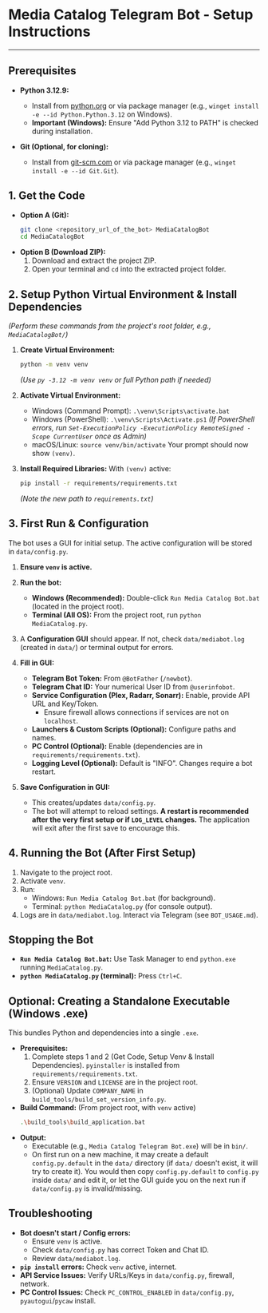 # Media Catalog Telegram Bot - Setup Instructions

---

## Prerequisites

*   **Python 3.12.9:**
    *   Install from [python.org](https://www.python.org/downloads/release/python-3129/) or via package manager (e.g., `winget install -e --id Python.Python.3.12` on Windows).
    *   **Important (Windows):** Ensure "Add Python 3.12 to PATH" is checked during installation.

*   **Git (Optional, for cloning):**
    *   Install from [git-scm.com](https://git-scm.com/downloads) or via package manager (e.g., `winget install -e --id Git.Git`).

## 1. Get the Code

*   **Option A (Git):**
    ```bash
    git clone <repository_url_of_the_bot> MediaCatalogBot
    cd MediaCatalogBot
    ```
*   **Option B (Download ZIP):**
    1.  Download and extract the project ZIP.
    2.  Open your terminal and `cd` into the extracted project folder.

## 2. Setup Python Virtual Environment & Install Dependencies

*(Perform these commands from the project's root folder, e.g., `MediaCatalogBot/`)*

1.  **Create Virtual Environment:**
    ```bash
    python -m venv venv
    ```
    *(Use `py -3.12 -m venv venv` or full Python path if needed)*

2.  **Activate Virtual Environment:**
    *   Windows (Command Prompt): `.\venv\Scripts\activate.bat`
    *   Windows (PowerShell): `.\venv\Scripts\Activate.ps1`
        *(If PowerShell errors, run `Set-ExecutionPolicy -ExecutionPolicy RemoteSigned -Scope CurrentUser` once as Admin)*
    *   macOS/Linux: `source venv/bin/activate`
    Your prompt should now show `(venv)`.

3.  **Install Required Libraries:**
    With `(venv)` active:
    ```bash
    pip install -r requirements/requirements.txt
    ```
    *(Note the new path to `requirements.txt`)*

## 3. First Run & Configuration

The bot uses a GUI for initial setup. The active configuration will be stored in `data/config.py`.

1.  **Ensure `venv` is active.**
2.  **Run the bot:**
    *   **Windows (Recommended):** Double-click `Run Media Catalog Bot.bat` (located in the project root).
    *   **Terminal (All OS):** From the project root, run `python MediaCatalog.py`.

3.  A **Configuration GUI** should appear. If not, check `data/mediabot.log` (created in `data/`) or terminal output for errors.

4.  **Fill in GUI:**
    *   **Telegram Bot Token:** From `@BotFather` (`/newbot`).
    *   **Telegram Chat ID:** Your numerical User ID from `@userinfobot`.
    *   **Service Configuration (Plex, Radarr, Sonarr):** Enable, provide API URL and Key/Token.
        *   Ensure firewall allows connections if services are not on `localhost`.
    *   **Launchers & Custom Scripts (Optional):** Configure paths and names.
    *   **PC Control (Optional):** Enable (dependencies are in `requirements/requirements.txt`).
    *   **Logging Level (Optional):** Default is "INFO". Changes require a bot restart.

5.  **Save Configuration in GUI:**
    *   This creates/updates `data/config.py`.
    *   The bot will attempt to reload settings. **A restart is recommended after the very first setup or if `LOG_LEVEL` changes.** The application will exit after the first save to encourage this.

## 4. Running the Bot (After First Setup)

1.  Navigate to the project root.
2.  Activate `venv`.
3.  Run:
    *   Windows: `Run Media Catalog Bot.bat` (for background).
    *   Terminal: `python MediaCatalog.py` (for console output).
4.  Logs are in `data/mediabot.log`. Interact via Telegram (see `BOT_USAGE.md`).

## Stopping the Bot

*   **`Run Media Catalog Bot.bat`:** Use Task Manager to end `python.exe` running `MediaCatalog.py`.
*   **`python MediaCatalog.py` (terminal):** Press `Ctrl+C`.

## Optional: Creating a Standalone Executable (Windows .exe)

This bundles Python and dependencies into a single `.exe`.

*   **Prerequisites:**
    1.  Complete steps 1 and 2 (Get Code, Setup Venv & Install Dependencies). `pyinstaller` is installed from `requirements/requirements.txt`.
    2.  Ensure `VERSION` and `LICENSE` are in the project root.
    3.  (Optional) Update `COMPANY_NAME` in `build_tools/build_set_version_info.py`.
*   **Build Command:**
    (From project root, with `venv` active)
    ```bash
    .\build_tools\build_application.bat
    ```
*   **Output:**
    *   Executable (e.g., `Media Catalog Telegram Bot.exe`) will be in `bin/`.
    *   On first run on a new machine, it may create a default `config.py.default` in the `data/` directory (if `data/` doesn't exist, it will try to create it). You would then copy `config.py.default` to `config.py` inside `data/` and edit it, or let the GUI guide you on the next run if `data/config.py` is invalid/missing.

## Troubleshooting

*   **Bot doesn't start / Config errors:**
    *   Ensure `venv` is active.
    *   Check `data/config.py` has correct Token and Chat ID.
    *   Review `data/mediabot.log`.
*   **`pip install` errors:** Check `venv` active, internet.
*   **API Service Issues:** Verify URLs/Keys in `data/config.py`, firewall, network.
*   **PC Control Issues:** Check `PC_CONTROL_ENABLED` in `data/config.py`, `pyautogui`/`pycaw` install.